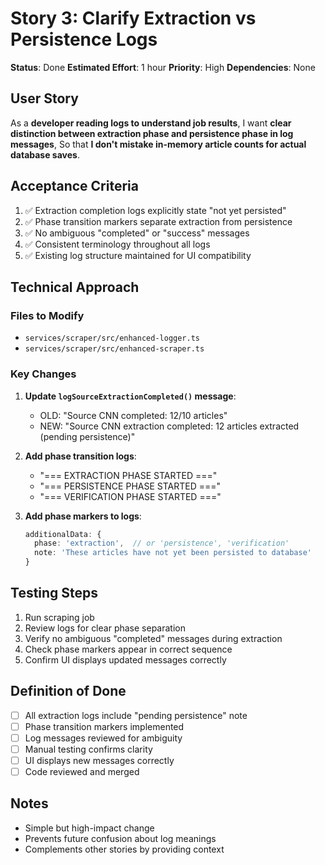 # Story 3: Clarify Extraction vs Persistence Logs

**Status**: Done
**Estimated Effort**: 1 hour
**Priority**: High
**Dependencies**: None

## User Story

As a **developer reading logs to understand job results**,
I want **clear distinction between extraction phase and persistence phase in log messages**,
So that **I don't mistake in-memory article counts for actual database saves**.

## Acceptance Criteria

1. ✅ Extraction completion logs explicitly state "not yet persisted"
2. ✅ Phase transition markers separate extraction from persistence
3. ✅ No ambiguous "completed" or "success" messages
4. ✅ Consistent terminology throughout all logs
5. ✅ Existing log structure maintained for UI compatibility

## Technical Approach

### Files to Modify
- `services/scraper/src/enhanced-logger.ts`
- `services/scraper/src/enhanced-scraper.ts`

### Key Changes

1. **Update `logSourceExtractionCompleted()` message**:
   - OLD: "Source CNN completed: 12/10 articles"
   - NEW: "Source CNN extraction completed: 12 articles extracted (pending persistence)"

2. **Add phase transition logs**:
   - "=== EXTRACTION PHASE STARTED ==="
   - "=== PERSISTENCE PHASE STARTED ==="
   - "=== VERIFICATION PHASE STARTED ==="

3. **Add phase markers to logs**:
   ```typescript
   additionalData: {
     phase: 'extraction',  // or 'persistence', 'verification'
     note: 'These articles have not yet been persisted to database'
   }
   ```

## Testing Steps

1. Run scraping job
2. Review logs for clear phase separation
3. Verify no ambiguous "completed" messages during extraction
4. Check phase markers appear in correct sequence
5. Confirm UI displays updated messages correctly

## Definition of Done

- [ ] All extraction logs include "pending persistence" note
- [ ] Phase transition markers implemented
- [ ] Log messages reviewed for ambiguity
- [ ] Manual testing confirms clarity
- [ ] UI displays new messages correctly
- [ ] Code reviewed and merged

## Notes

- Simple but high-impact change
- Prevents future confusion about log meanings
- Complements other stories by providing context
